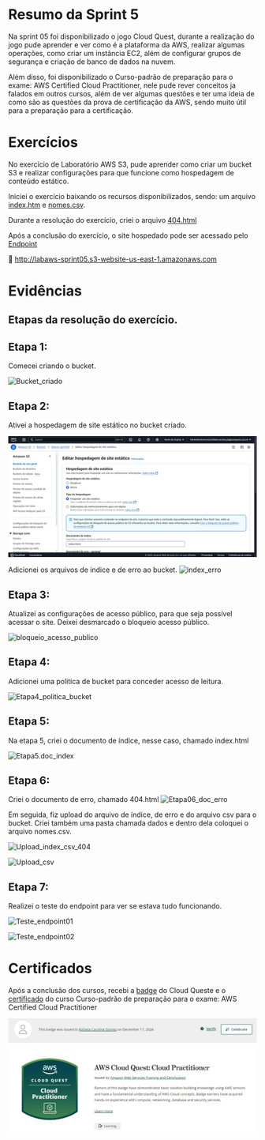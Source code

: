 # Resumo da Sprint 5

Na sprint 05 foi disponibilizado o jogo Cloud Quest, durante a realização do jogo pude aprender e ver como é a plataforma da AWS, realizar algumas operações, como criar um instância EC2, além de configurar grupos de segurança e criação de banco de dados na nuvem.

Além disso, foi disponibilizado o Curso-padrão de preparação para o exame: AWS Certified Cloud Practitioner, nele  pude rever conceitos ja falados em outros cursos, além de   ver algumas questões e ter uma ideia de como são as questões da prova de certificação da AWS, sendo muito útil para a preparação para a certificação.

# Exercícios
No exercício de Laboratório AWS S3, pude aprender como criar um bucket S3 e realizar configurações para que funcione como hospedagem de conteúdo estático.

Iniciei o exercício baixando os recursos disponibilizados, sendo: um arquivo [index.htm](../Sprint%205/Exercícios/index.html) e [nomes.csv](../Sprint%205/Exercícios/nomes.csv).

Durante a resolução do exercício, criei o arquivo [404.html](../Sprint%205/Exercícios/404.html)

Após a conclusão do exercício, o site hospedado pode ser acessado pelo [Endpoint](../Sprint%205/Exercícios/endpoint.txt)

🔎 http://labaws-sprint05.s3-website-us-east-1.amazonaws.com


# Evidências

## Etapas da resolução do exercício.

## Etapa 1:

Comecei criando o bucket.

![Bucket_criado](../Sprint%205/Exercícios/Evidencias/Bucket_criado.jpg)

## Etapa 2:

Ativei a hospedagem de site estático no bucket criado.

![Hospedagem_site_estatico](../Sprint%205/Exercícios/Evidencias/Hospedagem_site_estático.jpg)

Adicionei os arquivos de indice e de erro ao bucket.
![index_erro](../Sprint%205/Exercícios/Evidencias/index_erro.jpg)

## Etapa 3:

Atualizei as configurações de acesso público, para que seja possível acessar o site. Deixei desmarcado o bloqueio acesso público.

![bloqueio_acesso_publico](../Sprint%205/Exercícios/Evidencias/Bloqueio_acesso_publico.jpg)

## Etapa 4:

Adicionei uma politica de bucket para conceder acesso de leitura.

![Etapa4_politica_bucket](../Sprint%205/Exercícios/Evidencias/Etapa04_politica_bucket.jpg)

## Etapa 5:

Na etapa 5, criei o documento de índice, nesse caso, chamado index.html

![Etapa5.doc_index](../Sprint%205/Exercícios/Evidencias/Etapa05.doc_index.jpg)

## Etapa 6:

Criei o documento de erro, chamado 404.html
![Etapa06_doc_erro](../Sprint%205/Exercícios/Evidencias/Etapa06_doc_erro.jpg)

Em seguida, fiz upload do arquivo de índice, de erro e do arquivo csv para o bucket. Criei também uma pasta chamada dados e dentro dela coloquei o arquivo nomes.csv.

![Upload_index_csv_404](../Sprint%205/Exercícios/Evidencias/Upload_index_csv_404.jpg)

![Upload_csv](../Sprint%205/Exercícios/Evidencias/Upload_csv.jpg)

## Etapa 7:

Realizei o teste do endpoint para ver se estava tudo funcionando.

![Teste_endpoint01](../Sprint%205/Exercícios/Evidencias/Teste_endpoint01.jpg)

![Teste_endpoint02](../Sprint%205/Exercícios/Evidencias/Teste_enpoint02.jpg)


# Certificados
Após a conclusão dos cursos, recebi a [badge](../Sprint%205/Certificados/Badge_CloudQuest_Rafaela_Gomes.txt) do Cloud Queste e o [certificado](../Sprint%205/Certificados/Rafaela_C_Gomes_Curso_padrao_preparacao_exame.pdf) do curso Curso-padrão de preparação para o exame: AWS Certified Cloud Practitioner 

![badge](../Sprint%205/Certificados/Badge_CloudQuest_Rafaela_Gomes.jpg)